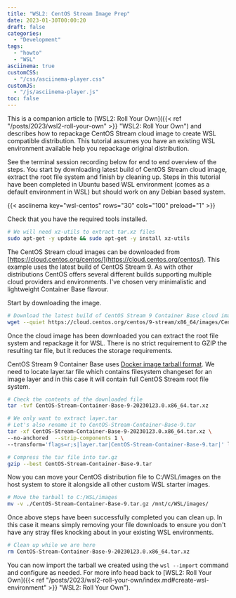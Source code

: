 ```yaml
---
title: "WSL2: CentOS Stream Image Prep"
date: 2023-01-30T00:00:20
draft: false
categories:
  - "Development"
tags:
  - "howto"
  - "WSL"
asciinema: true
customCSS:  
  - "/css/asciinema-player.css"
customJS: 
  - "/js/asciinema-player.js"
toc: false
---
```


This is a companion article to [WSL2: Roll Your Own]({{< ref "/posts/2023/wsl2-roll-your-own" >}} "WSL2: Roll Your Own") and describes how to repackage CentOS Stream cloud image to create WSL compatible distribution. This tutorial assumes you have an existing WSL environment available help you repackage original distribution.

<!--more-->

See the terminal session recording below for end to end overview of the steps. You start by downloading latest build of CentOS Stream cloud image, extract the root file system and finish by cleaning up. Steps in this tutorial have been completed in Ubuntu based WSL environment (comes as a default environment in WSL) but should work on any Debian based system.

{{< asciinema key="wsl-centos" rows="30" cols="100" preload="1" >}}

Check that you have the required tools installed.

```bash
# We will need xz-utils to extract tar.xz files
sudo apt-get -y update && sudo apt-get -y install xz-utils  
```

The CentOS Stream cloud images can be downloaded from [https://cloud.centos.org/centos/](https://cloud.centos.org/centos/). This example uses the latest build of CentOS Stream 9. As with other distributions CentOS offers several different builds supporting multiple cloud providers and environments. I've chosen very minimalistic and lightweight Container Base flavour.

Start by downloading the image.

```bash
# Download the latest build of CentOS Stream 9 Container Base cloud image
wget --quiet https://cloud.centos.org/centos/9-stream/x86_64/images/CentOS-Stream-Container-Base-9-20230123.0.x86_64.tar.xz
```

Once the cloud image has been downloaded you can extract the root file system and repackage it for WSL. There is no strict requirement to GZIP the resulting tar file, but it reduces the storage requirements.

CentOS Stream 9 Container Base uses [Docker image tarball format](https://github.com/moby/moby/tree/master/image/spec). We need to locate layer.tar file which contains filesystem changeset for an image layer and in this case it will contain full CentOS Stream root file system.

```bash
# Check the contents of the downloaded file
tar -tvf CentOS-Stream-Container-Base-9-20230123.0.x86_64.tar.xz

# We only want to extract layer.tar
# Let's also rename it to CentOS-Stream-Container-Base-9.tar 
tar -xf CentOS-Stream-Container-Base-9-20230123.0.x86_64.tar.xz \
--no-anchored  --strip-components 1 \
--transform='flags=r;s|layer.tar|CentOS-Stream-Container-Base-9.tar|' layer.tar

# Compress the tar file into tar.gz
gzip --best CentOS-Stream-Container-Base-9.tar
```

Now you can move your CentOS distribution file to C:/WSL/images on the host system to store it alongside all other custom WSL starter images.

```bash
# Move the tarball to C:/WSL/images
mv -v ./CentOS-Stream-Container-Base-9.tar.gz /mnt/c/WSL/images/
```

Once above steps have been successfully completed you can clean up. In this case it means simply removing your file downloads to ensure you don't have any stray files knocking about in your existing WSL environments.

```bash
# Clean up while we are here
rm CentOS-Stream-Container-Base-9-20230123.0.x86_64.tar.xz
```

You can now import the tarball we created using the `wsl --import` command and configure as needed. For more info head back to [WSL2: Roll Your Own]({{< ref "/posts/2023/wsl2-roll-your-own/index.md#create-wsl-environment" >}} "WSL2: Roll Your Own").
